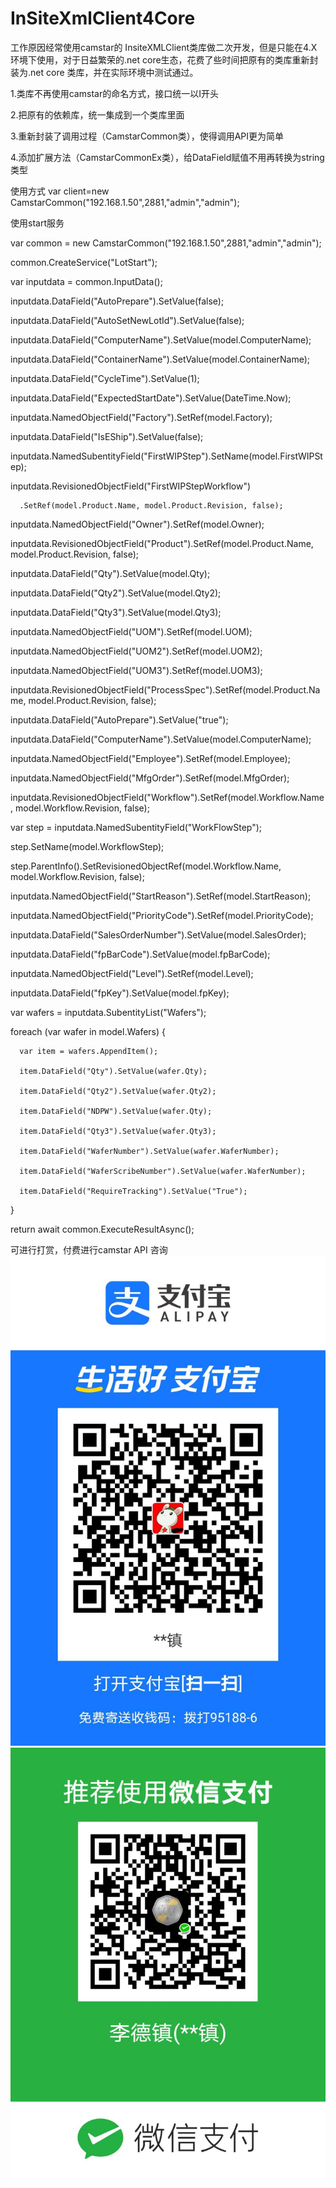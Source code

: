 # InSiteXmlClient4Core
工作原因经常使用camstar的 InsiteXMLClient类库做二次开发，但是只能在4.X环境下使用，对于日益繁荣的.net core生态，花费了些时间把原有的类库重新封装为.net core 类库，并在实际环境中测试通过。

1.类库不再使用camstar的命名方式，接口统一以I开头

2.把原有的依赖库，统一集成到一个类库里面

3.重新封装了调用过程（CamstarCommon类），使得调用API更为简单

4.添加扩展方法（CamstarCommonEx类），给DataField赋值不用再转换为string类型

使用方式
var  client=new CamstarCommon("192.168.1.50",2881,"admin","admin");


使用start服务


  var common = new CamstarCommon("192.168.1.50",2881,"admin","admin");
  
  common.CreateService("LotStart");
  
  var inputdata = common.InputData();
  
  inputdata.DataField("AutoPrepare").SetValue(false);
  
  inputdata.DataField("AutoSetNewLotId").SetValue(false);
  
  inputdata.DataField("ComputerName").SetValue(model.ComputerName);
  
  inputdata.DataField("ContainerName").SetValue(model.ContainerName);
  
  inputdata.DataField("CycleTime").SetValue(1);
  
  inputdata.DataField("ExpectedStartDate").SetValue(DateTime.Now);
  
  inputdata.NamedObjectField("Factory").SetRef(model.Factory);
  
  inputdata.DataField("IsEShip").SetValue(false);
  
  inputdata.NamedSubentityField("FirstWIPStep").SetName(model.FirstWIPStep);
  
  inputdata.RevisionedObjectField("FirstWIPStepWorkflow")
  
      .SetRef(model.Product.Name, model.Product.Revision, false);
      
  inputdata.NamedObjectField("Owner").SetRef(model.Owner);
  
  inputdata.RevisionedObjectField("Product").SetRef(model.Product.Name, model.Product.Revision, false);
  
  inputdata.DataField("Qty").SetValue(model.Qty);
  
  inputdata.DataField("Qty2").SetValue(model.Qty2);
  
  inputdata.DataField("Qty3").SetValue(model.Qty3);
  
  inputdata.NamedObjectField("UOM").SetRef(model.UOM);
  
  inputdata.NamedObjectField("UOM2").SetRef(model.UOM2);
  
  inputdata.NamedObjectField("UOM3").SetRef(model.UOM3);
  
  inputdata.RevisionedObjectField("ProcessSpec").SetRef(model.Product.Name, model.Product.Revision, false);
  
  inputdata.DataField("AutoPrepare").SetValue("true");
  
  inputdata.DataField("ComputerName").SetValue(model.ComputerName);
  
  inputdata.NamedObjectField("Employee").SetRef(model.Employee);
  
  inputdata.NamedObjectField("MfgOrder").SetRef(model.MfgOrder);
  
  inputdata.RevisionedObjectField("Workflow").SetRef(model.Workflow.Name, model.Workflow.Revision, false);
  
  var step = inputdata.NamedSubentityField("WorkFlowStep");
  
  step.SetName(model.WorkflowStep);
  
  step.ParentInfo().SetRevisionedObjectRef(model.Workflow.Name, model.Workflow.Revision, false);
  
  inputdata.NamedObjectField("StartReason").SetRef(model.StartReason);
  
  inputdata.NamedObjectField("PriorityCode").SetRef(model.PriorityCode);
  
  inputdata.DataField("SalesOrderNumber").SetValue(model.SalesOrder);
  
  inputdata.DataField("fpBarCode").SetValue(model.fpBarCode);
  
  inputdata.NamedObjectField("Level").SetRef(model.Level);
  
  inputdata.DataField("fpKey").SetValue(model.fpKey);
  
  var wafers = inputdata.SubentityList("Wafers");
  
  foreach (var wafer in model.Wafers)
  {
  
      var item = wafers.AppendItem();
      
      item.DataField("Qty").SetValue(wafer.Qty);
      
      item.DataField("Qty2").SetValue(wafer.Qty2);
      
      item.DataField("NDPW").SetValue(wafer.Qty);
      
      item.DataField("Qty3").SetValue(wafer.Qty3);
      
      item.DataField("WaferNumber").SetValue(wafer.WaferNumber);
      
      item.DataField("WaferScribeNumber").SetValue(wafer.WaferNumber);
      
      item.DataField("RequireTracking").SetValue("True");
      
  }
  
  return await common.ExecuteResultAsync();
  
  可进行打赏，付费进行camstar API 咨询
![image.jgp](https://github.com/307209239/pay/blob/master/e6c8467a282ece0b6a73627f9e7c4e3.jpg)
![image.jpg](https://github.com/307209239/pay/blob/master/e753183955236b6eafa6210a622afa4.jpg)
